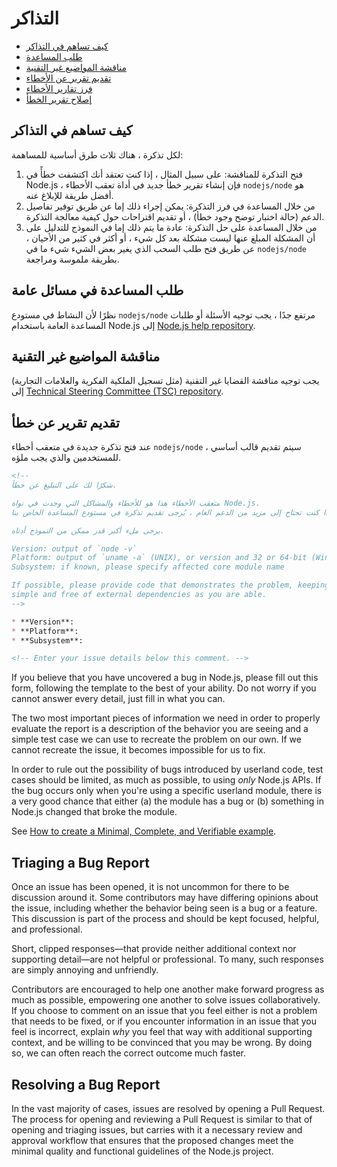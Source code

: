 # التذاكر

* [كيف تساهم في التذاكر](#how-to-contribute-in-issues)
* [طلب المساعدة](#asking-for-general-help)
* [مناقشة المواضيع غير التقنية](#discussing-non-technical-topics)
* [تقديم تقرير عن الأخطاء](#submitting-a-bug-report)
* [فرز تقارير الأخطاء](#triaging-a-bug-report)
* [إصلاح تقرير الخطأ](#resolving-a-bug-report)

## كيف تساهم في التذاكر

لكل تذكرة ، هناك ثلاث طرق أساسية للمساهمة:

1. فتح التذكرة للمناقشة: على سبيل المثال ، إذا كنت تعتقد أنك اكتشفت خطأً في Node.js ، فإن إنشاء تقرير خطأ جديد في أداة تعقب الأخطاء `nodejs/node` هو أفضل طريقة للإبلاغ عنه.
2. من خلال المساعدة في فرز التذكرة: يمكن إجراء ذلك إما عن طريق توفير تفاصيل الدعم (حالة اختبار توضح وجود خطأ) ، أو تقديم اقتراحات حول كيفية معالجة التذكرة.
3. من خلال المساعدة على حل التذكرة: عادة ما يتم ذلك إما في النموذج للتدليل على أن المشكلة المبلغ عنها ليست مشكلة بعد كل شيء ، أو أكثر في كثير من الأحيان ، عن طريق فتح طلب السحب الذي يغير بعض الشيء شيء ما في `nodejs/node` بطريقة ملموسة ومراجعة.

## طلب المساعدة في مسائل عامة

نظرًا لأن النشاط في مستودع `nodejs/node` مرتفع جدًا ، يجب توجيه الأسئلة أو طلبات المساعدة العامة باستخدام Node.js إلى [Node.js help repository](https://github.com/nodejs/help/issues).

## مناقشة المواضيع غير التقنية

يجب توجيه مناقشة القضايا غير التقنية (مثل تسجيل الملكية الفكرية والعلامات التجارية) إلى [Technical Steering Committee (TSC) repository](https://github.com/nodejs/TSC/issues).

## تقديم تقرير عن خطأ

عند فتح تذكرة جديدة في متعقب أخطاء `nodejs/node` ، سيتم تقديم قالب أساسي للمستخدمين والذي يجب ملؤه.

```markdown
<!--
شكرًا لك على التبليغ عن خطأ.

متعقب الأخطاء هذا هو للأخطاء والمشاكل التي وجدت في نواة Node.js.
إذا كنت تحتاج إلى مزيد من الدعم العام ، يُرجى تقديم تذكرة في مستودع المساعدة الخاص بنا. https://github.com/nodejs/help 

يرجى ملء أكبر قدر ممكن من النموذج أدناه.

Version: output of `node -v`
Platform: output of `uname -a` (UNIX), or version and 32 or 64-bit (Windows)
Subsystem: if known, please specify affected core module name

If possible, please provide code that demonstrates the problem, keeping it as
simple and free of external dependencies as you are able.
-->

* **Version**:
* **Platform**:
* **Subsystem**:

<!-- Enter your issue details below this comment. -->
```

If you believe that you have uncovered a bug in Node.js, please fill out this form, following the template to the best of your ability. Do not worry if you cannot answer every detail, just fill in what you can.

The two most important pieces of information we need in order to properly evaluate the report is a description of the behavior you are seeing and a simple test case we can use to recreate the problem on our own. If we cannot recreate the issue, it becomes impossible for us to fix.

In order to rule out the possibility of bugs introduced by userland code, test cases should be limited, as much as possible, to using *only* Node.js APIs. If the bug occurs only when you're using a specific userland module, there is a very good chance that either (a) the module has a bug or (b) something in Node.js changed that broke the module.

See [How to create a Minimal, Complete, and Verifiable example](https://stackoverflow.com/help/mcve).

## Triaging a Bug Report

Once an issue has been opened, it is not uncommon for there to be discussion around it. Some contributors may have differing opinions about the issue, including whether the behavior being seen is a bug or a feature. This discussion is part of the process and should be kept focused, helpful, and professional.

Short, clipped responses—that provide neither additional context nor supporting detail—are not helpful or professional. To many, such responses are simply annoying and unfriendly.

Contributors are encouraged to help one another make forward progress as much as possible, empowering one another to solve issues collaboratively. If you choose to comment on an issue that you feel either is not a problem that needs to be fixed, or if you encounter information in an issue that you feel is incorrect, explain *why* you feel that way with additional supporting context, and be willing to be convinced that you may be wrong. By doing so, we can often reach the correct outcome much faster.

## Resolving a Bug Report

In the vast majority of cases, issues are resolved by opening a Pull Request. The process for opening and reviewing a Pull Request is similar to that of opening and triaging issues, but carries with it a necessary review and approval workflow that ensures that the proposed changes meet the minimal quality and functional guidelines of the Node.js project.